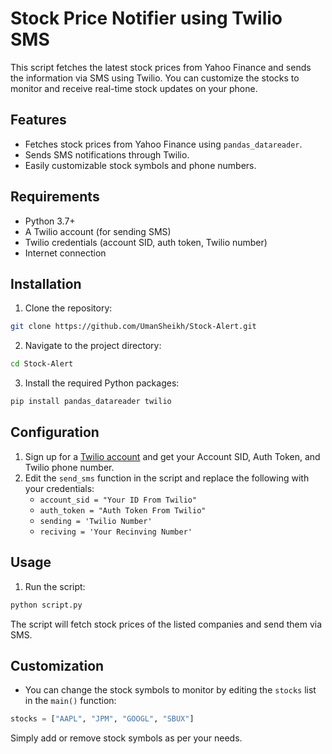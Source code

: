 
# Stock Price Notifier using Twilio SMS

This script fetches the latest stock prices from Yahoo Finance and sends the information via SMS using Twilio. You can customize the stocks to monitor and receive real-time stock updates on your phone.

## Features

- Fetches stock prices from Yahoo Finance using `pandas_datareader`.
- Sends SMS notifications through Twilio.
- Easily customizable stock symbols and phone numbers.

## Requirements

- Python 3.7+
- A Twilio account (for sending SMS)
- Twilio credentials (account SID, auth token, Twilio number)
- Internet connection

## Installation

1. Clone the repository:

```bash
git clone https://github.com/UmanSheikh/Stock-Alert.git
```

2. Navigate to the project directory:

```bash
cd Stock-Alert
```

3. Install the required Python packages:

```bash
pip install pandas_datareader twilio
```

## Configuration

1. Sign up for a [Twilio account](https://www.twilio.com/) and get your Account SID, Auth Token, and Twilio phone number.
2. Edit the `send_sms` function in the script and replace the following with your credentials:
    - `account_sid = "Your ID From Twilio"`
    - `auth_token = "Auth Token From Twilio"`
    - `sending = 'Twilio Number'`
    - `reciving = 'Your Recinving Number'`

## Usage

1. Run the script:

```bash
python script.py
```

The script will fetch stock prices of the listed companies and send them via SMS.

## Customization

- You can change the stock symbols to monitor by editing the `stocks` list in the `main()` function:

```python
stocks = ["AAPL", "JPM", "GOOGL", "SBUX"]
```

Simply add or remove stock symbols as per your needs.


